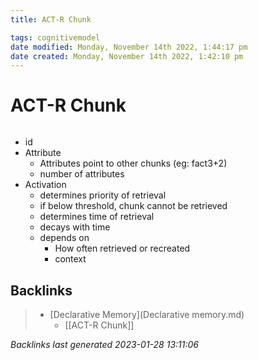 ```yaml
---
title: ACT-R Chunk

tags: cognitivemodel 
date modified: Monday, November 14th 2022, 1:44:17 pm
date created: Monday, November 14th 2022, 1:42:10 pm
---
```


# ACT-R Chunk
```toc
```

- id
- Attribute
	- Attributes point to other chunks (eg: fact3+2)
	- number of attributes
- Activation
	- determines priority of retrieval
	- if below threshold, chunk cannot be retrieved
	- determines time of retrieval
	- decays with time
	- depends on
		- How often retrieved or recreated
		- context

## Backlinks

> - [Declarative Memory](Declarative memory.md)
>   - [[ACT-R Chunk]]

_Backlinks last generated 2023-01-28 13:11:06_
